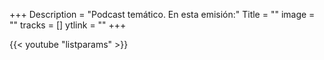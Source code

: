 +++
Description = "Podcast temático. En esta emisión:"
Title = ""
image = ""
tracks =  []
ytlink  = ""
+++

{{< youtube "listparams" >}}
